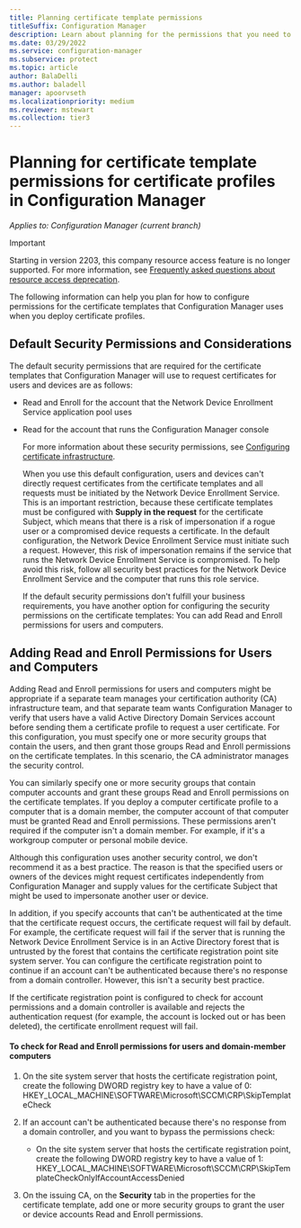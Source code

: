 ```yaml
---
title: Planning certificate template permissions
titleSuffix: Configuration Manager
description: Learn about planning for the permissions that you need to configure the certificate templates that Configuration Manager uses.
ms.date: 03/29/2022
ms.service: configuration-manager
ms.subservice: protect
ms.topic: article
author: BalaDelli
ms.author: baladell
manager: apoorvseth
ms.localizationpriority: medium
ms.reviewer: mstewart
ms.collection: tier3
---
```

# Planning for certificate template permissions for certificate profiles in Configuration Manager

*Applies to: Configuration Manager (current branch)*

> [!IMPORTANT]
> Starting in version 2203, this company resource access feature is no longer supported.<!-- 9315387 --> For more information, see [Frequently asked questions about resource access deprecation](resource-access-deprecation-faq.yml).

The following information can help you plan for how to configure permissions for the certificate templates that Configuration Manager uses when you deploy certificate profiles.

## Default Security Permissions and Considerations
 The default security permissions that are required for the certificate templates that Configuration Manager will use to request certificates for users and devices are as follows:

- Read and Enroll for the account that the Network Device Enrollment Service application pool uses

- Read for the account that runs the Configuration Manager console

  For more information about these security permissions, see [Configuring certificate infrastructure](../deploy-use/certificate-infrastructure.md).

  When you use this default configuration, users and devices can't directly request certificates from the certificate templates and all requests must be initiated by the Network Device Enrollment Service. This is an important restriction, because these certificate templates must be configured with **Supply in the request** for the certificate Subject, which means that there is a risk of impersonation if a rogue user or a compromised device requests a certificate. In the default configuration, the Network Device Enrollment Service must initiate such a request. However, this risk of impersonation remains if the service that runs the Network Device Enrollment Service is compromised. To help avoid this risk, follow all security best practices for the Network Device Enrollment Service and the computer that runs this role service.

  If the default security permissions don't fulfill your business requirements, you have another option for configuring the security permissions on the certificate templates: You can add Read and Enroll permissions for users and computers.

## Adding Read and Enroll Permissions for Users and Computers
 Adding Read and Enroll permissions for users and computers might be appropriate if a separate team manages your certification authority (CA) infrastructure team, and that separate team wants Configuration Manager to verify that users have a valid Active Directory Domain Services account before sending them a certificate profile to request a user certificate. For this configuration, you must specify one or more security groups that contain the users, and then grant those groups Read and Enroll permissions on the certificate templates. In this scenario, the CA administrator manages the security control.

 You can similarly specify one or more security groups that contain computer accounts and grant these groups Read and Enroll permissions on the certificate templates. If you deploy a computer certificate profile to a computer that is a domain member, the computer account of that computer must be granted Read and Enroll permissions. These permissions aren't required if the computer isn't a domain member. For example, if it's a workgroup computer or personal mobile device.

 Although this configuration uses another security control, we don't recommend it as a best practice. The reason is that the specified users or owners of the devices might request certificates independently from Configuration Manager and supply values for the certificate Subject that might be used to impersonate another user or device.

 In addition, if you specify accounts that can't be authenticated at the time that the certificate request occurs, the certificate request will fail by default. For example, the certificate request will fail if the server that is running the Network Device Enrollment Service is in an Active Directory forest that is untrusted by the forest that contains the certificate registration point site system server. You can configure the certificate registration point to continue if an account can't be authenticated because there's no response from a domain controller. However, this isn't a security best practice.

 If the certificate registration point is configured to check for account permissions and a domain controller is available and rejects the authentication request (for example, the account is locked out or has been deleted), the certificate enrollment request will fail.

#### To check for Read and Enroll permissions for users and domain-member computers

1.  On the site system server that hosts the certificate registration point, create the following DWORD registry key to have a value of 0: HKEY_LOCAL_MACHINE\SOFTWARE\Microsoft\SCCM\CRP\SkipTemplateCheck

2.  If an account can't be authenticated because there's no response from a domain controller, and you want to bypass the permissions check:

    -   On the site system server that hosts the certificate registration point, create the following DWORD registry key to have a value of 1: HKEY_LOCAL_MACHINE\SOFTWARE\Microsoft\SCCM\CRP\SkipTemplateCheckOnlyIfAccountAccessDenied

3.  On the issuing CA, on the **Security** tab in the properties for the certificate template, add one or more security groups to grant the user or device accounts Read and Enroll permissions.
